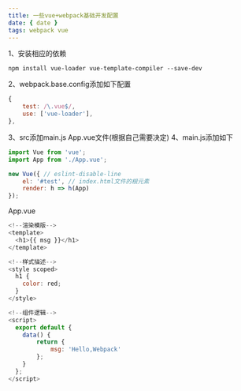 ```yaml
---
title: 一些vue+webpack基础开发配置
date: { date }
tags: webpack vue
---
```


1、安装相应的依赖
```
npm install vue-loader vue-template-compiler --save-dev
```
2、webpack.base.config添加如下配置
```javascript
{
    test: /\.vue$/,
    use: ['vue-loader'],
},
```
3、src添加main.js  App.vue文件(根据自己需要决定)
4、main.js添加如下
```javascript
import Vue from 'vue';
import App from './App.vue';

new Vue({ // eslint-disable-line
	el: '#test', // index.html文件的根元素
	render: h => h(App)
});
```
App.vue
```javascript
<!--渲染模版-->
<template>
  <h1>{{ msg }}</h1>
</template>

<!--样式描述-->
<style scoped>
  h1 {
	color: red;
  }
</style>

<!--组件逻辑-->
<script>
  export default {
	data() {
		return {
			msg: 'Hello,Webpack'
		};
	}
  };
</script>
```